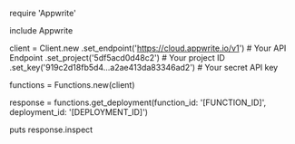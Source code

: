 require 'Appwrite'

include Appwrite

client = Client.new
    .set_endpoint('https://cloud.appwrite.io/v1') # Your API Endpoint
    .set_project('5df5acd0d48c2') # Your project ID
    .set_key('919c2d18fb5d4...a2ae413da83346ad2') # Your secret API key

functions = Functions.new(client)

response = functions.get_deployment(function_id: '[FUNCTION_ID]', deployment_id: '[DEPLOYMENT_ID]')

puts response.inspect
